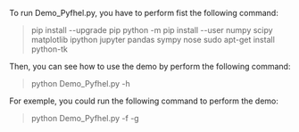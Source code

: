 To run Demo_Pyfhel.py, you have to perform fist the following command:
  >pip install --upgrade pip
  >python -m pip install --user numpy scipy matplotlib ipython jupyter pandas sympy nose
  >sudo apt-get install python-tk
  
Then, you can see how to use the demo by perform the following command:
  >python Demo_Pyfhel.py -h
  
For exemple, you could run the following command to perform the demo:
  >python Demo_Pyfhel.py -f -g
  
